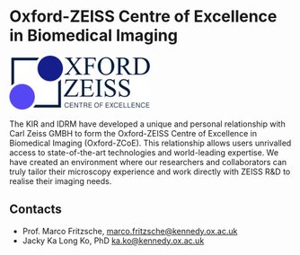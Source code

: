 # Oxford-ZEISS Centre of Excellence in Biomedical Imaging

![alt text](https://github.com/Oxford-Zeiss-Centre-of-Excellence/.github/blob/main/img/logo.jpg?raw=true "Oxford-ZEISS Centre of Excellence in Biomedical Imaging, University of Oxford")

The KIR and IDRM have developed a unique and personal relationship with Carl Zeiss GMBH to form the Oxford-ZEISS Centre of Excellence in Biomedical Imaging (Oxford-ZCoE). This relationship allows users unrivalled access to state-of-the-art technologies and world-leading expertise. We have created an environment where our researchers and collaborators can truly tailor their microscopy experience and work directly with ZEISS R&D to realise their imaging needs.

## Contacts
- Prof. Marco Fritzsche, [marco.fritzsche@kennedy.ox.ac.uk ](mailto:marco.fritzsche@kennedy.ox.ac.uk )
- Jacky Ka Long Ko, PhD [ka.ko@kennedy.ox.ac.uk](mailto:ka.ko@kennedy.ox.ac.uk)

<!--

**Here are some ideas to get you started:**

🙋‍♀️ A short introduction - what is your organization all about?
🌈 Contribution guidelines - how can the community get involved?
👩‍💻 Useful resources - where can the community find your docs? Is there anything else the community should know?
🍿 Fun facts - what does your team eat for breakfast?
🧙 Remember, you can do mighty things with the power of [Markdown](https://docs.github.com/github/writing-on-github/getting-started-with-writing-and-formatting-on-github/basic-writing-and-formatting-syntax)
-->
